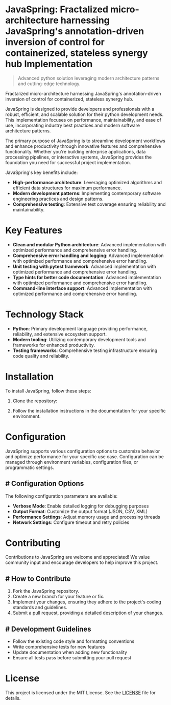 <!-- fallback_JavaSpring_20250807000010_32038 -->

# JavaSpring: Fractalized micro-architecture harnessing JavaSpring's annotation-driven inversion of control for containerized, stateless synergy hub Implementation
> Advanced python solution leveraging modern architecture patterns and cutting-edge technology.

Fractalized micro-architecture harnessing JavaSpring's annotation-driven inversion of control for containerized, stateless synergy hub.

JavaSpring is designed to provide developers and professionals with a robust, efficient, and scalable solution for their python development needs. This implementation focuses on performance, maintainability, and ease of use, incorporating industry best practices and modern software architecture patterns.

The primary purpose of JavaSpring is to streamline development workflows and enhance productivity through innovative features and comprehensive functionality. Whether you're building enterprise applications, data processing pipelines, or interactive systems, JavaSpring provides the foundation you need for successful project implementation.

JavaSpring's key benefits include:

* **High-performance architecture**: Leveraging optimized algorithms and efficient data structures for maximum performance.
* **Modern development patterns**: Implementing contemporary software engineering practices and design patterns.
* **Comprehensive testing**: Extensive test coverage ensuring reliability and maintainability.

# Key Features

* **Clean and modular Python architecture**: Advanced implementation with optimized performance and comprehensive error handling.
* **Comprehensive error handling and logging**: Advanced implementation with optimized performance and comprehensive error handling.
* **Unit testing with pytest framework**: Advanced implementation with optimized performance and comprehensive error handling.
* **Type hints for better code documentation**: Advanced implementation with optimized performance and comprehensive error handling.
* **Command-line interface support**: Advanced implementation with optimized performance and comprehensive error handling.

# Technology Stack

* **Python**: Primary development language providing performance, reliability, and extensive ecosystem support.
* **Modern tooling**: Utilizing contemporary development tools and frameworks for enhanced productivity.
* **Testing frameworks**: Comprehensive testing infrastructure ensuring code quality and reliability.

# Installation

To install JavaSpring, follow these steps:

1. Clone the repository:


2. Follow the installation instructions in the documentation for your specific environment.

# Configuration

JavaSpring supports various configuration options to customize behavior and optimize performance for your specific use case. Configuration can be managed through environment variables, configuration files, or programmatic settings.

## # Configuration Options

The following configuration parameters are available:

* **Verbose Mode**: Enable detailed logging for debugging purposes
* **Output Format**: Customize the output format (JSON, CSV, XML)
* **Performance Settings**: Adjust memory usage and processing threads
* **Network Settings**: Configure timeout and retry policies

# Contributing

Contributions to JavaSpring are welcome and appreciated! We value community input and encourage developers to help improve this project.

## # How to Contribute

1. Fork the JavaSpring repository.
2. Create a new branch for your feature or fix.
3. Implement your changes, ensuring they adhere to the project's coding standards and guidelines.
4. Submit a pull request, providing a detailed description of your changes.

## # Development Guidelines

* Follow the existing code style and formatting conventions
* Write comprehensive tests for new features
* Update documentation when adding new functionality
* Ensure all tests pass before submitting your pull request

# License

This project is licensed under the MIT License. See the [LICENSE](https://github.com/sandibrrm/JavaSpring/blob/main/LICENSE) file for details.
